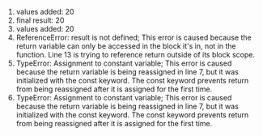 1. values added:  20
2. final result: 20
3. values added: 20
4. ReferenceError: result is not defined; This error is caused because the return variable can only be accessed in the block it's in, not in the function. Line 13 is trying to reference return outside of its block scope.
5. TypeError: Assignment to constant variable; This error is caused because the return variable is being reassigned in line 7, but it was initialized with the const keyword. The const keyword prevents return from being reassigned after it is assigned for the first time.
6. TypeError: Assignment to constant variable; This error is caused because the return variable is being reassigned in line 7, but it was initialized with the const keyword. The const keyword prevents return from being reassigned after it is assigned for the first time.